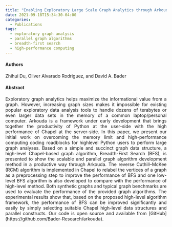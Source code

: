 ```yaml
---
title: "Enabling Exploratory Large Scale Graph Analytics through Arkouda"
date: 2021-09-18T15:34:30-04:00
categories:
  - Publications
tags:
  - exploratory graph analysis
  - parallel graph algorithms
  - breadth-first search
  - high-performance computing
---
```

#### Authors
<p align="justify">
Zhihui Du, Oliver Alvarado Rodriguez, and David A. Bader
</p>

#### Abstract
<p align="justify">
Exploratory graph analytics helps maximize the
informational value from a graph. However, increasing graph
sizes makes it impossible for existing popular exploratory data
analysis tools to handle dozens of terabytes or even larger data
sets in the memory of a common laptop/personal computer.
Arkouda is a framework under early development that brings
together the productivity of Python at the user-side with the
high performance of Chapel at the server-side. In this paper,
we present our initial work on overcoming the memory limit
and high-performance computing coding roadblocks for highlevel Python users to perform large graph analyses. Based
on a simple and succinct graph data structure, a high-level
Chapel-based graph algorithm, Breadth-First Search (BFS), is
presented to show the scalable and parallel graph algorithm
development method in a productive way through Arkouda.
The reverse Cuthill–McKee (RCM) algorithm is implemented
in Chapel to relabel the vertices of a graph as a preprocessing
step to improve the performance of BFS and one low-level BFS
algorithm is also developed to compare with the performance
of high-level method. Both synthetic graphs and typical graph
benchmarks are used to evaluate the performance of the provided
graph algorithms. The experimental results show that, based on
the proposed high-level algorithm framework, the performance
of BFS can be improved significantly and easily by simply
selecting suitable Chapel high-level data structures and parallel
constructs. Our code is open source and available from [GitHub]
(https://github.com/Bader-Research/arkouda).
</p>




